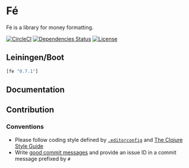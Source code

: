 Fé
==

Fé is a library for money formatting.

[![CircleCI](https://circleci.com/gh/druids/fe.svg?style=svg)](https://circleci.com/gh/druids/fe)
[![Dependencies Status](https://jarkeeper.com/druids/fe/status.png)](https://jarkeeper.com/druids/fe)
[![License](https://img.shields.io/badge/MIT-Clause-blue.svg)](https://opensource.org/licenses/MIT)


Leiningen/Boot
--------------

```clojure
[fe "0.7.1"]
```


Documentation
-------------


Contribution
------------

### Conventions

* Please follow coding style defined by [`.editorconfig`](http://editorconfig.org)
 and [The Clojure Style Guide](https://github.com/bbatsov/clojure-style-guide)
* Write [good commit messages](https://chris.beams.io/posts/git-commit/)
 and provide an issue ID in a commit message prefixed by `#`
